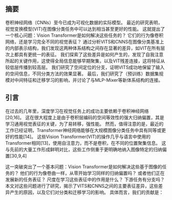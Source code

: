 ## 摘要
卷积神经网络（CNNs）至今已成为可视化数据的实际模型。 最近的研究表明，视觉变换模型(VIT)在图像分类任务中可以达到相当甚至更好的性能。 这就提出了一个核心问题：Vision Transformer是如何解决这些任务的？ 它们的行为像卷积网络，还是学习完全不同的视觉表征？ 通过分析VITS和CNNS在图像分类基准上的内部表示结构，我们发现这两种体系结构之间存在显著的差异，如VIT在所有层次上都具有更统一的表征。 我们探索了这些差异是如何产生的，发现了自我注意所起的关键作用，这使得全局信息能够早期聚集，以及VIT残差连接，这将特征从较低层传播到较高层。 我们研究了空间定位的分支，证明VITS成功地保留了输入的空间信息，不同分类方法的效果显著。 最后，我们研究了（预训练）数据集规模对中间特征和迁移学习的影响，并讨论了与MLP-Mixer等新体系结构的连接。

## 引言
在过去的几年里，深度学习在视觉任务上的成功主要依赖于卷积神经网络[20,16]。 这在很大程度上是由于卷积层编码的空间等效性的强大归纳偏置，其是学习通用视觉表征的关键，为了易转移，强性能。 然而，值得注意的是，最近的工作已经证明，Transformer神经网络能够在大规模图像分类任务中具有同等或更好的性能[14]。 这些Vision Transformer(VIT)的操作几乎与语言中使用的Transformer相同[13]，使用自注意力，而不是卷积，在不同的位置聚集信息。 这与先前的大量工作形成鲜明对比，这些工作侧重于更明确地纳入图像特定的归纳偏置[30,9,4]

这一突破突出了一个基本问题：Vision Transformer是如何解决这些基于图像的任务的？ 他们的行为像卷曲一样，从零开始学习同样的归纳偏置吗？ 或者他们正在发展新的任务表征？ 尺度在学习这些表征中的作用是什么？ 下游任务有分支吗？ 本文对这些问题进行了研究，揭示了VITS和CNNS之间的主要表征差异，这些差异产生的原因，以及它们对分类和迁移学习的影响。 具体而言，我们的贡献是： 
